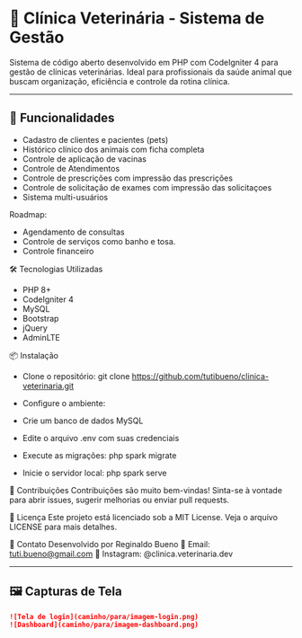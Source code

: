 # 🐾 Clínica Veterinária - Sistema de Gestão

Sistema de código aberto desenvolvido em PHP com CodeIgniter 4 para gestão de clínicas veterinárias. Ideal para profissionais da saúde animal que buscam organização, eficiência e controle da rotina clínica.

---

## 🚀 Funcionalidades

- Cadastro de clientes e pacientes (pets)
- Histórico clínico dos animais com ficha completa
- Controle de aplicação de vacinas
- Controle de Atendimentos
- Controle de prescrições com impressão das prescrições
- Controle de solicitação de exames com impressão das solicitaçoes
- Sistema multi-usuários

Roadmap:

- Agendamento de consultas
- Controle de serviços como banho e tosa.
- Controle financeiro



🛠️ Tecnologias Utilizadas
- PHP 8+
- CodeIgniter 4
- MySQL
- Bootstrap
- jQuery
- AdminLTE 

📦 Instalação
- Clone o repositório:
git clone https://github.com/tutibueno/clinica-veterinaria.git


- Configure o ambiente:
- Crie um banco de dados MySQL
- Edite o arquivo .env com suas credenciais
- Execute as migrações:
php spark migrate
- Inicie o servidor local:
php spark serve



👥 Contribuições
Contribuições são muito bem-vindas! Sinta-se à vontade para abrir issues, sugerir melhorias ou enviar pull requests.

📄 Licença
Este projeto está licenciado sob a MIT License. Veja o arquivo LICENSE para mais detalhes.

📣 Contato
Desenvolvido por Reginaldo Bueno
📧 Email: tuti.bueno@gmail.com
🐾 Instagram: @clinica.veterinaria.dev


---



## 🖼️ Capturas de Tela

> 

```markdown
![Tela de login](caminho/para/imagem-login.png)
![Dashboard](caminho/para/imagem-dashboard.png)


